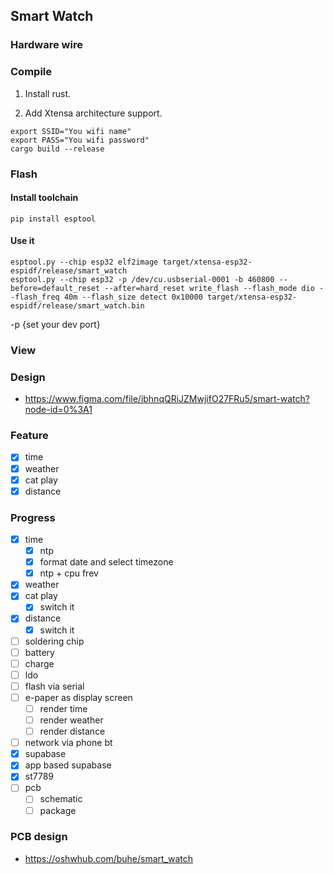 ## Smart Watch
### Hardware wire

### Compile
1. Install rust.

2. Add Xtensa architecture support.

```
export SSID="You wifi name"
export PASS="You wifi password"
cargo build --release
```
### Flash
#### Install toolchain
```
pip install esptool
```
#### Use it
```
esptool.py --chip esp32 elf2image target/xtensa-esp32-espidf/release/smart_watch
esptool.py --chip esp32 -p /dev/cu.usbserial-0001 -b 460800 --before=default_reset --after=hard_reset write_flash --flash_mode dio --flash_freq 40m --flash_size detect 0x10000 target/xtensa-esp32-espidf/release/smart_watch.bin
```
-p {set your dev port}

### View

### Design
- https://www.figma.com/file/ibhnqQRiJZMwjifO27FRu5/smart-watch?node-id=0%3A1

### Feature

- [x] time
- [x] weather
- [x] cat play
- [x] distance

### Progress

- [x] time
    - [x] ntp
    - [x] format date and select timezone
    - [x] ntp + cpu frev
- [x] weather
- [x] cat play
    - [x] switch it
- [x] distance
    - [x] switch it
- [ ] soldering chip
- [ ] battery
- [ ] charge
- [ ] ldo
- [ ] flash via serial
- [ ] e-paper as display screen
    - [ ] render time
    - [ ] render weather
    - [ ] render distance
- [ ] network via phone bt
- [x] supabase
- [x] app based supabase
- [x] st7789
- [ ] pcb
    - [ ] schematic
    - [ ] package
### PCB design

- https://oshwhub.com/buhe/smart_watch